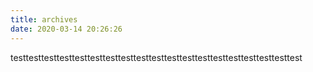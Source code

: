 ```yaml
---
title: archives
date: 2020-03-14 20:26:26
---
```


testtesttesttesttesttesttesttesttesttesttesttesttesttesttesttesttesttesttest
